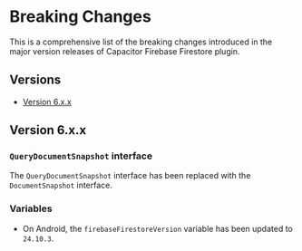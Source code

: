 # Breaking Changes

This is a comprehensive list of the breaking changes introduced in the major version releases of Capacitor Firebase Firestore plugin.

## Versions

- [Version 6.x.x](#version-6xx)

## Version 6.x.x

### `QueryDocumentSnapshot` interface

The `QueryDocumentSnapshot` interface has been replaced with the `DocumentSnapshot` interface.

### Variables

- On Android, the `firebaseFirestoreVersion` variable has been updated to `24.10.3`.
